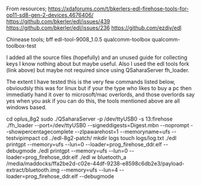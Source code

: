 From resources;
https://xdaforums.com/t/bkerlers-edl-firehose-tools-for-op11-sd8-gen-2-devices.4676406/
https://github.com/bkerler/edl/issues/439
https://github.com/bkerler/edl/issues/236
https://github.com/ezdiy/edl

Chinease tools;
bff
edl-tool-9008_1.0.5
qualcomm-toolbox
qualcomm-toolbox-test

I added all the source files (hopefully) and an unused guide for collecting keys I know nothing about but maybe useful. 
Also I used the edl tools fork (link above) but maybe not required since using QSaharaServer fh_loader.

The extent I have tested this is the very few commands listed below, obvioudsly this was for linux but if your the type
who likes to buy a pc then immediatly hand it over to microsoft/mac overlords, and those overlords say yes when you ask
if you can do this, the tools mentioned above are all windows based.

cd oplus_8g2
sudo ./QSaharaServer -p /dev/ttyUSB0 -s 13:firehose
./fh_loader --port=/dev/ttyUSB0 --signeddigests=Digest.mbn --noprompt --showpercentagecomplete --zlpawarehost=1 --memoryname=ufs --testvipimpact
cd ../edl-8g2-patch/
mkdir logs
touch logs/log.txt
./edl printgpt --memory=ufs --lun=0 --loader=prog_firehose_ddr.elf --debugmode
./edl printgpt --memory=ufs --lun=0 --loader=prog_firehose_ddr.elf
./edl w bluetooth_a /media/maddocks/ffa2be2d-c02e-44df-9238-e8598c6db2e3/payload-extract/bluetooth.img  --memory=ufs --lun=4  --loader=prog_firehose_ddr.elf --debugmode

